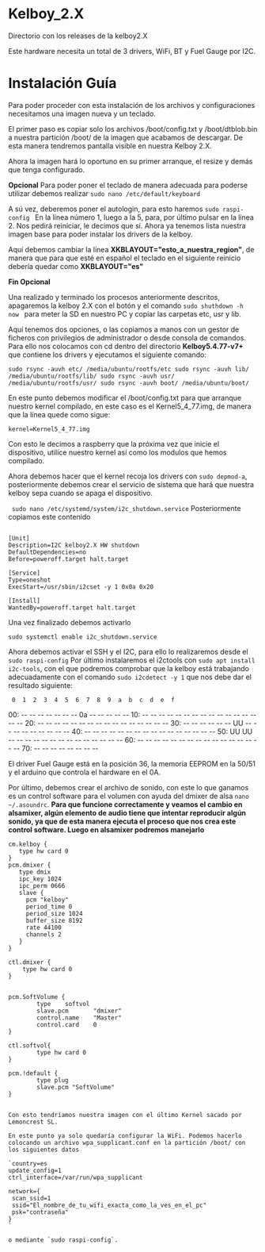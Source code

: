 # Kelboy_2.X
Directorio con los releases de la kelboy2.X

Este hardware necesita un total de 3 drivers, WiFi, BT y Fuel Gauge por I2C.


# Instalación Guía

Para poder proceder con esta instalación de los archivos y configuraciones necesitamos una imagen nueva y un teclado.

El primer paso es copiar solo los archivos /boot/config.txt y /boot/dtblob.bin a nuestra partición /boot/ de la imagen que acabamos de descargar. De esta manera tendremos pantalla visible en nuestra Kelboy 2.X.

Ahora la imagen hará lo oportuno en su primer arranque, el resize y demás que tenga configurado.

**Opcional**
Para poder poner el teclado de manera adecuada para poderse utilizar debemos realizar 
`sudo nano /etc/default/keyboard
`

A sú vez, deberemos poner el autologin, para esto haremos 
`sudo raspi-config
`
En la línea número 1, luego a la 5, para, por último pulsar en la línea 2. Nos pedirá reiniciar, le decimos que sí. Ahora ya tenemos lista nuestra imagen base para poder instalar los drivers de la kelboy.

Aquí debemos cambiar la línea **XKBLAYOUT="esto_a_nuestra_region"**, de manera que para que esté en español el teclado en el siguiente reinicio debería quedar como **XKBLAYOUT="es"**

**Fin Opcional**



Una realizado y terminado los procesos anteriormente descritos, apagaremos la kelboy 2.X con el botón y el comando 
`sudo shuthdown -h now
`
 para meter la SD en nuestro PC y copiar las carpetas etc, usr y lib.

Aquí tenemos dos opciones, o las copiamos a manos con un gestor de ficheros con privilegios de administrador o desde consola de comandos. Para ello nos colocamos con cd dentro del directorio **Kelboy5.4.77-v7+** que contiene los drivers y ejecutamos el siguiente comando:

`sudo rsync -auvh etc/ /media/ubuntu/rootfs/etc
 sudo rsync -auvh lib/ /media/ubuntu/rootfs/lib/
 sudo rsync -auvh usr/ /media/ubuntu/rootfs/usr/
 sudo rsync -auvh boot/ /media/ubuntu/boot/
`


En este punto debemos modificar el /boot/config.txt para que arranque nuestro kernel compilado, en este caso es el Kernel5_4_77.img, de manera que la línea quede como sigue:

`kernel=Kernel5_4_77.img`

Con esto le decimos a raspberry que la próxima vez que inicie el dispositivo, utilice nuestro kernel así como los modulos que hemos compilado.

Ahora debemos hacer que el kernel recoja los drivers con  `sudo depmod-a`, posteriormente debemos crear el servicio de sistema que hará que nuestra kelboy sepa cuando se apaga el dispositivo.



` 
sudo nano /etc/systemd/system/i2c_shutdown.service
`
Posteriormente copiamos este contenido 

```{c}

[Unit]
Description=I2C kelboy2.X HW shutdown
DefaultDependencies=no
Before=poweroff.target halt.target

[Service]
Type=oneshot
ExecStart=/usr/sbin/i2cset -y 1 0x0a 0x20

[Install]
WantedBy=poweroff.target halt.target
```

Una vez finalizado debemos activarlo

`
sudo systemctl enable i2c_shutdown.service
`

Ahora debemos activar el SSH y el I2C, para ello lo realizaremos desde el `sudo raspi-config`
Por último instalaremos el i2ctools con `sudo apt install i2c-tools`, con el que podremos comprobar que la kelboy está trabajando adecuadamente con el comando `sudo i2cdetect -y 1` que nos debe dar el resultado siguiente:

     0  1  2  3  4  5  6  7  8  9  a  b  c  d  e  f
00:          -- -- -- -- -- -- -- 0a -- -- -- -- --
10: -- -- -- -- -- -- -- -- -- -- -- -- -- -- -- --
20: -- -- -- -- -- -- -- -- -- -- -- -- -- -- -- --
30: -- -- -- -- -- -- UU -- -- -- -- -- -- -- -- --
40: -- -- -- -- -- -- -- -- -- -- -- -- -- -- -- --
50: UU UU -- -- -- -- -- -- -- -- -- -- -- -- -- --
60: -- -- -- -- -- -- -- -- -- -- -- -- -- -- -- --
70: -- -- -- -- -- -- -- --

El driver Fuel Gauge está en la posición 36, la memoria EEPROM en la 50/51 y el arduino que controla el hardware en el 0A.

Por último, debemos crear el archivo de sonido, con este lo que ganamos es un control software para el volumen con ayuda del dmixer de alsa `nano ~/.asoundrc`. **Para que funcione correctamente y veamos el cambio en alsamixer, algún elemento de audio tiene que intentar reproducir algún sonido, ya que de esta manera ejecuta el proceso que nos crea este control software. Luego en alsamixer podremos manejarlo**


```{c}
cm.kelboy {
   type hw card 0
}
pcm.dmixer {
   type dmix
   ipc_key 1024
   ipc_perm 0666
   slave {
     pcm "kelboy"
     period_time 0
     period_size 1024
     buffer_size 8192
     rate 44100
     channels 2
   }
}

ctl.dmixer {
    type hw card 0
}


pcm.SoftVolume {
        type    softvol
        slave.pcm       "dmixer"
        control.name    "Master"
        control.card    0
}

ctl.softvol{
        type hw card 0
}

pcm.!default {
        type plug
        slave.pcm "SoftVolume"
}


Con esto tendríamos nuestra imagen con el último Kernel sacado por Lemoncrest SL.

En este punto ya solo quedaría configurar la WiFi. Podemos hacerlo colocando un archivo wpa_supplicant.conf en la partición /boot/ con los siguientes datos

`country=es
update_config=1
ctrl_interface=/var/run/wpa_supplicant

network={
 scan_ssid=1
 ssid="El_nombre_de_tu_wifi_exacta_como_la_ves_en_el_pc"
 psk="contraseña"
}
`

o mediante `sudo raspi-config`.





